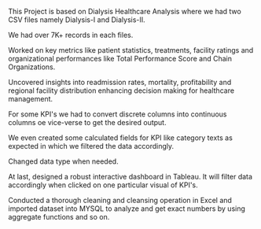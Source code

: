 This Project is based on Dialysis Healthcare Analysis where we had two CSV files namely Dialysis-I and Dialysis-II.

We had over 7K+ records in each files.

Worked on key metrics like patient statistics, treatments, facility ratings and organizational performances like Total Performance Score and Chain Organizations. 

Uncovered insights into readmission rates, mortality, profitability and regional facility distribution enhancing decision making for healthcare management.

For some KPI's we had to convert discrete columns into continuous columns oe vice-verse to get the desired output.

We even created some calculated fields for KPI like category texts as expected in which we filtered the data accordingly.

Changed data type when needed.

At last, designed a robust interactive dashboard in Tableau. It will filter data accordingly when clicked on one particular visual of KPI's.

Conducted a thorough cleaning and cleansing operation in Excel and imported dataset into MYSQL to analyze and get exact numbers by using aggregate functions and so on.
